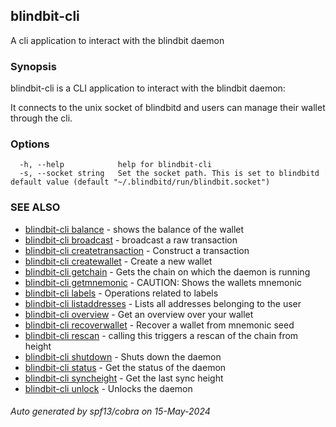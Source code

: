 ## blindbit-cli

A cli application to interact with the blindbit daemon

### Synopsis

blindbit-cli is a CLI application to interact with the blindbit daemon:

It connects to the unix socket of blindbitd and users can manage their wallet through the cli.

### Options

```
  -h, --help            help for blindbit-cli
  -s, --socket string   Set the socket path. This is set to blindbitd default value (default "~/.blindbitd/run/blindbit.socket")
```

### SEE ALSO

* [blindbit-cli balance](blindbit-cli_balance.md)	 - shows the balance of the wallet
* [blindbit-cli broadcast](blindbit-cli_broadcast.md)	 - broadcast a raw transaction
* [blindbit-cli createtransaction](blindbit-cli_createtransaction.md)	 - Construct a transaction
* [blindbit-cli createwallet](blindbit-cli_createwallet.md)	 - Create a new wallet
* [blindbit-cli getchain](blindbit-cli_getchain.md)	 - Gets the chain on which the daemon is running
* [blindbit-cli getmnemonic](blindbit-cli_getmnemonic.md)	 - CAUTION: Shows the wallets mnemonic
* [blindbit-cli labels](blindbit-cli_labels.md)	 - Operations related to labels
* [blindbit-cli listaddresses](blindbit-cli_listaddresses.md)	 - Lists all addresses belonging to the user
* [blindbit-cli overview](blindbit-cli_overview.md)	 - Get an overview over your wallet
* [blindbit-cli recoverwallet](blindbit-cli_recoverwallet.md)	 - Recover a wallet from mnemonic seed
* [blindbit-cli rescan](blindbit-cli_rescan.md)	 - calling this triggers a rescan of the chain from height
* [blindbit-cli shutdown](blindbit-cli_shutdown.md)	 - Shuts down the daemon
* [blindbit-cli status](blindbit-cli_status.md)	 - Get the status of the daemon
* [blindbit-cli syncheight](blindbit-cli_syncheight.md)	 - Get the last sync height
* [blindbit-cli unlock](blindbit-cli_unlock.md)	 - Unlocks the daemon

###### Auto generated by spf13/cobra on 15-May-2024
